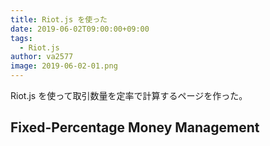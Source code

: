 ```yaml
---
title: Riot.js を使った
date: 2019-06-02T09:00:00+09:00
tags:
  - Riot.js
author: va2577
image: 2019-06-02-01.png
---
```


Riot.js を使って取引数量を定率で計算するページを作った。

<!--more-->

## Fixed-Percentage Money Management

<style>
  input[type="number"] {
    border: #343434 solid 1px;
    color: #343434;
    padding: 10px;
    width: 100%;
  }
  table {
    width: 100%;
  }
  table,
  th,
  td {
    border: #343434 solid 1px;
    border-collapse: collapse;
    padding: 4px;
  }
</style>

<section id="app">
  <!-- mount point -->
  <my-tag></my-tag>
</section>

<!-- inlined tag definition -->
<script type="riot/tag">
  <my-tag>
    <h2>Input</h2>
    <form>
      <label for="capital">Capital</label>
      <input id="capital" oninput={ input } placeholder="1000000" ref="capital" type="number" value="{ capital }" min="0" step="100" />
      <label for="risk">Risk</label>
      <input id="risk" oninput={ input } placeholder="0.01" ref="risk" type="number" value="{ risk }" min="0.00" max="1.00" step="0.01" />
      <label for="jpy">JPY</label>
      <input id="jpy" oninput={ input } placeholder="1" ref="jpy" type="number" value="{ jpy }" min="0.00" step="0.01" />
    </form>
    <h2>Output</h2>
    <table>
      <thead>
        <tr>
          <th>Stop-Loss</th>
          <th>Units</th>
          <th>Lots</th>
        </tr>
      </thead>
      <tbody>
        <tr each={ a }>
          <td>{ stopLoss }</td>
          <td>{ units }</td>
          <td>{ lots }</td>
        </tr>
      </tbody>
    </table>
    this.capital = "1000000"
    this.risk = "0.01"
    this.jpy = "1"
    const isNaN_ = s => s.length === 0 || isNaN(s)
    const validate = (capital, risk, jpy) => {
      this.capitalclass = isNaN_(capital) ? 'is-danger' : 'is-success'
      this.riskclass = isNaN_(risk) ? 'is-danger' : 'is-success'
      this.jpyclass = isNaN_(jpy) ? 'is-danger' : 'is-success'
    }
    const calc = (capital, risk, jpy) => {
      const units = x => Math.floor((x.capital * x.risk) / (((x.jpy === 1 ? 0.01 : 0.0001) * x.jpy * x.stopLoss)))
      const lots = x => (Math.floor(x.units / 1000) / 100).toFixed(2)
      const o = {
        'capital': capital,
        'risk': risk,
        'jpy': jpy
      }
      this.a = [...Array(100).keys()]
        .filter(x => x !== 0)
        .map(x => Object.assign({ stopLoss: x }, o))
        .filter(x => !Object.entries(x).some(([key, value]) => isNaN_(value)))
        .map(x => Object.entries(x).map(([key, value]) => ({ [key]: Number(value) })).reduce((acc, cur) => Object.assign(acc, cur), {}))
        .map(x => Object.assign({ units: units(x) }, x))
        .map(x => Object.assign({ lots: lots(x) }, x))
    }
    validate(this.capital, this.risk, this.jpy)
    calc(this.capital, this.risk, this.jpy)
    input(e) {
      validate(this.refs.capital.value, this.refs.risk.value, this.refs.jpy.value)
      calc(this.refs.capital.value, this.refs.risk.value, this.refs.jpy.value)
    }
  </my-tag>
</script>

<!-- include riot.js and the compiler -->
<script src="//cdn.jsdelivr.net/npm/riot@3.13/riot+compiler.min.js"></script>

<!-- mount normally -->
<script>
  riot.mount('*')
</script>
